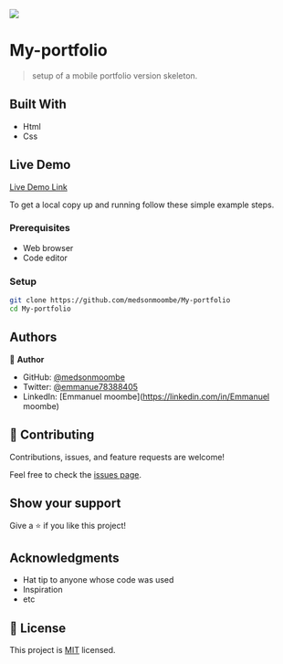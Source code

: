 ![](https://img.shields.io/badge/Microverse-blueviolet)

# My-portfolio

> setup of a mobile portfolio version skeleton.


## Built With

- Html
- Css

## Live Demo

[Live Demo Link]( https://medsonmoombe.github.io/My-portfolio/)




To get a local copy up and running follow these simple example steps.

### Prerequisites

- Web browser
- Code editor

### Setup
```bash
git clone https://github.com/medsonmoombe/My-portfolio
cd My-portfolio
```



## Authors

👤 **Author**

- GitHub: [@medsonmoombe](https://github.com/medsonmoombe)
- Twitter: [@emmanue78388405](https://twitter.com/@emmanue78388405)
- LinkedIn: [Emmanuel moombe](https://linkedin.com/in/Emmanuel moombe)

## 🤝 Contributing

Contributions, issues, and feature requests are welcome!

Feel free to check the [issues page](../../issues/).

## Show your support

Give a ⭐️ if you like this project!

## Acknowledgments

- Hat tip to anyone whose code was used
- Inspiration
- etc

## 📝 License

This project is [MIT](./MIT.md) licensed.
